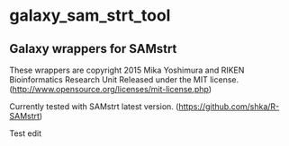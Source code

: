 # galaxy_sam_strt_tool

## Galaxy wrappers for SAMstrt

These wrappers are copyright 2015 Mika Yoshimura and RIKEN Bioinformatics Research Unit Released under the MIT license. (http://www.opensource.org/licenses/mit-license.php)

Currently tested with SAMstrt latest version.
(https://github.com/shka/R-SAMstrt)

Test edit
